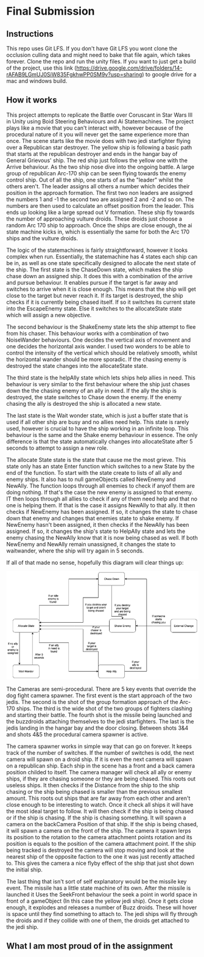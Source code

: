 # Final Submission

## Instructions
This repo uses Git LFS. If you don't have Git LFS you wont clone the occlusion culling data and might need to bake that file again, which takes forever. Clone the repo and run the unity files. If you want to just get a build of the project, use this link (https://drive.google.com/drive/folders/14-rAFAB9LGmUJ0SiW835FgkhwPP0SM9v?usp=sharing) to google drive for a mac and windows build.

## How it works
  This project attempts to replicate the Battle over Coruscant in Star Wars III in Unity using Boid Steering Behaviours and Ai Statemachines. The project plays like a movie that you can't interact with, however because of the procedural nature of it you will never get the same experience more than once. The scene starts like the movie does with two jedi starfighter flying over a Republican star destroyer. The yellow ship is following a basic path that starts at the republican destroyer and ends in the hangar bay of General Grievous' ship. The red ship just follows the yellow one with the Arrive behaviour. As the two ship nose dive into the ongoing battle. A large group of republican Arc-170 ship can be seen flying towards the enemy control ship. Out of all the ship, one starts of as the "leader" whilst the others aren't. The leader assigns all others a number which decides their position in the approach formation. The first two non leaders are assigned the numbers 1 and -1 the second two are assigned 2 and -2 and so on. The numbers are then used to calculate an offset position from the leader. This ends up looking like a large spread out V formation. These ship fly towards the number of approaching vulture droids. These droids just choose a random Arc 170 ship to approach. Once the ships are close enough, the ai state machine kicks in, which is essentially the same for both the Arc 170 ships and the vulture droids.

  The logic of the statemachines is fairly straightforward, however it looks complex when run. Essentially, the statemachine has 4 states each ship can be in, as well as one state specifically designed to allocate the next state of the ship. The first state is the ChaseDown state, which makes the ship chase down an assigned ship. It does this with a combination of the arrive and pursue behaviour. It enables pursue if the target is far away and switches to arrive when it is close enough. This means that the ship will get close to the target but never reach it. If its target is destroyed, the ship checks if it is currently being chased itself. If so it switches its current state into the EscapeEnemy state. Else it switches to the allocateState state which will assign a new objective.

  The second behaviour is the ShakeEnemy state lets the ship attempt to flee from his chaser. This behaviour works with a combination of two NoiseWander behaviours. One decides the vertical axis of movement and one decides the horizontal axis wander. I used two wonders to be able to control the intensity of the vertical which should be relatively smooth, whilst the horizontal wander should be more sporadic. If the chasing enemy is destroyed the state changes into the allocateState state.

  The third state is the helpAlly state which lets ships help allies in need. This behaviour is very similar to the first behaviour where the ship just chases down the the chasing enemy of an ally in need. If the ally the ship is destroyed, the state switches to Chase down the enemy. If the enemy chasing the ally is destroyed the ship is allocated a new state.

  The last state is the Wait wonder state, which is just a buffer state that is used if all other ship are busy and no allies need help. This state is rarely used, however is crucial to have the ship working in an infinite loop. This behaviour is the same and the Shake enemy behaviour in essence. The only difference is that the state automatically changes into allocateState after 5 seconds to attempt to assign a new role.

  The allocate State state is the state that cause me the most grieve. This state only has an state Enter function which switches to a new State by the end of the function. To start with the state create to lists of all ally and enemy ships. It also has to null gameObjects called NewEnemy and NewAlly. The function loops through all enemies to check if anyof them are doing nothing. If that's the case the new enemy is assigned to that enemy. IT then loops through all allies to check if any of them need help and that no one is helping them. If that is the case it assigns NewAlly to that ally. It then checks if NewEnemy has been assigned. If so, it changes the state to chase down that enemy and changes that enemies state to shake enemy. If NewEnemy hasn't been assigned, it then checks if the NewAlly has been assigned. If so, it changes the ship's state to HelpAlly state and lets the enemy chasing the NewAlly know that it is now being chased as well. If both NewEnemy and NewAlly remain unassigned, it changes the state to waitwander, where the ship will try again in 5 seconds.

 If all of that made no sense, hopefully this diagram will clear things up:
 
<img src="Pictures/StateMachine_Diagram.png">

  The Cameras are semi-procedural. There are 5 key events that override the dog fight camera spawner. The first event is the start approach of the two jedis. The second is the shot of the group formation approach of the Arc-170 ships. The third is the wide shot of the two groups of fighters clashing and starting their battle. The fourth shot is the missile being launched and the buzzdroids attaching themselves to the jedi starfighters. The last is the jedis landing in the hangar bay and the door closing. Between shots 3&4 and shots 4&5 the procedural camera spawner is active.
  
  The camera spawner works in simple way that can go on forever. It keeps track of the number of switches. If the number of switches is odd, the next camera will spawn on a droid ship. If it is even the next camera will spawn on a republican ship. Each ship in the scene has a front and a back camera position childed to itself. The camera manager will check all ally or enemy ships, if they are chasing someone or they are being chased. This roots out useless ships. It then checks if the Distance from the ship to the ship chasing or the ship being chased is smaller than the previous smallest amount. This roots out ships that are far away from each other and aren't close enough to be interesting to watch. Once it check all ships it will have the most ideal target to follow. It will then check if the ship is being chased or if the ship is chasing. If the ship is chasing something. It will spawn a camera on the backCamera Position of that ship. If the ship is being chased, it will spawn a camera on the front of the ship. The camera it spawn lerps its position to the rotation to the camera attachment points rotation and its position is equals to the position of the camera attachment point. If the ship being tracked is destroyed the camera will stop moving and look at the nearest ship of the opposite faction to the one it was just recently attached to. This gives the camera a nice flyby effect of the ship that just shot down the initial ship.
  
  The last thing that isn't sort of self explanatory would be the missile key event. The missile has a little state machine of its own. After the missile is launched it Uses the SeekFront behaviour the seek a point in world space in front of a gameObject (In this case the yellow jedi ship). Once it gets close enough, it explodes and releases a number of Buzz droids. These will hover is space until they find something to attach to. The jedi ships will fly through the droids and if they collide with one of them, the droids get attached to the jedi ship.
  
## What I am most proud of in the assignment
